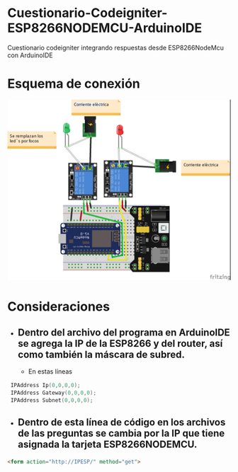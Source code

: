 # Cuestionario-Codeigniter-ESP8266NODEMCU-ArduinoIDE
Cuestionario codeigniter integrando respuestas desde ESP8266NodeMcu con ArduinoIDE
# Esquema de conexión
![Esquema](/Esquemas/Esquema.jpg)

# Consideraciones
- ## Dentro del archivo del programa en ArduinoIDE se agrega la IP de la ESP8266 y del router, así como también la máscara de subred.
    - En estas líneas
```c++
 IPAddress Ip(0,0,0,0);
 IPAddress Gateway(0,0,0,0);
 IPAddress Subnet(0,0,0,0);
```
- ## Dentro de esta línea de código en los archivos de las preguntas se cambia por la **IP** que tiene asignada la tarjeta **ESP8266NODEMCU**.
```html
<form action="http://IPESP/" method="get">
```
